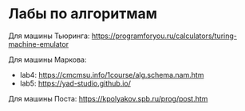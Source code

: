 # Лабы по алгоритмам

Для машины Тьюринга: https://programforyou.ru/calculators/turing-machine-emulator

Для машины Маркова:
- lab4:  https://cmcmsu.info/1course/alg.schema.nam.htm
- lab5:  https://yad-studio.github.io/

Для машины Поста: https://kpolyakov.spb.ru/prog/post.htm
